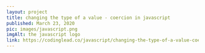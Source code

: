 ```yaml
---
layout: project
title: changing the type of a value - coercion in javascript
published: March 23, 2020
pic: images/javascript.png
imgAlt: the javascript logo
link: https://codinglead.co/javascript/changing-the-type-of-a-value-coercion-in-javascript
---
```

